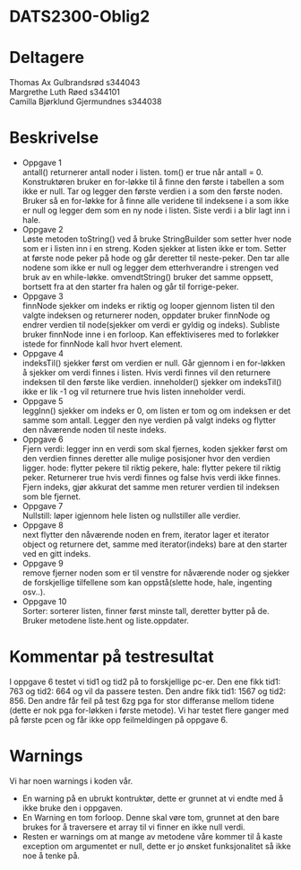# DATS2300-Oblig2
# Deltagere
Thomas Ax Gulbrandsrød s344043\
Margrethe Luth Røed s344101\
Camilla Bjørklund Gjermundnes s344038

# Beskrivelse
- Oppgave 1\
antall() returnerer antall noder i listen. tom()  er true når antall = 0. Konstruktøren bruker en for-løkke til å finne den første i tabellen a som ikke er null. Tar og legger den første verdien i a som den første noden. Bruker så en for-løkke for å finne alle veridene til indeksene i a som ikke er null og legger dem som en ny node i listen. Siste verdi i a blir lagt inn i hale.
- Oppgave 2\
Løste metoden toString() ved å bruke StringBuilder som setter hver node som er i listen inn i en streng. Koden sjekker at listen ikke er tom. Setter at første node peker på hode og går deretter til neste-peker. Den tar alle nodene som ikke er null og legger dem etterhverandre i strengen ved bruk av en while-løkke. omvendtString() bruker det samme oppsett, bortsett fra at den starter fra halen og går til forrige-peker.
- Oppgave 3\
finnNode sjekker om indeks er riktig og looper gjennom listen til den valgte indeksen og returnerer noden, oppdater bruker finnNode og endrer verdien til node(sjekker om verdi er gyldig og indeks). Subliste bruker finnNode inne i en forloop. Kan effektiviseres med to forløkker istede for finnNode kall hvor hvert element.
- Oppgave 4\
indeksTil() sjekker først om verdien er null. Går gjennom i en for-løkken å sjekker om verdi finnes i listen. Hvis verdi finnes vil den returnere indeksen til den første like verdien. inneholder() sjekker om indeksTil() ikke er lik -1 og vil returnere true hvis listen inneholder verdi.
- Oppgave 5\
leggInn() sjekker om indeks er 0, om listen er tom og om indeksen er det samme som antall. Legger den nye verdien på valgt indeks og flytter den nåværende noden til neste indeks. 
- Oppgave 6\
Fjern verdi: legger inn en verdi som skal fjernes, koden sjekker først om den verdien finnes deretter alle mulige posisjoner hvor den verdien ligger. hode: flytter pekere til riktig pekere, hale: flytter pekere til riktig peker. Returnerer true hvis verdi finnes og false hvis verdi ikke finnes. 
Fjern indeks, gjør akkurat det samme men returer verdien til indeksen som ble fjernet. 
- Oppgave 7\
Nullstill: løper igjennom hele listen og nullstiller alle verdier. 
- Oppgave 8\
  next flytter den nåværende noden en frem, iterator lager et iterator object og returnere det, samme med iterator(indeks) bare at den starter ved en gitt indeks.
- Oppgave 9\
  remove fjerner noden som er til venstre for nåværende noder og sjekker de forskjellige tilfellene som kan oppstå(slette hode, hale, ingenting osv..).
- Oppgave 10\
Sorter: sorterer listen, finner først minste tall, deretter bytter på de. Bruker metodene liste.hent og liste.oppdater.

# Kommentar på testresultat
I oppgave 6 testet vi tid1 og tid2 på to forskjellige pc-er. Den ene fikk tid1: 763 og tid2: 664 og vil da passere testen. Den andre fikk tid1: 1567 og tid2: 856. Den andre får feil på test 6zg pga for stor differanse mellom tidene (dette er nok pga for-løkken i første metode). Vi har testet flere ganger med på første pcen og får ikke opp feilmeldingen på oppgave 6. 

# Warnings
Vi har noen warnings i koden vår.
- En warning på en ubrukt kontruktør, dette er grunnet at vi endte med å ikke bruke den i oppgaven.
- En Warning en tom forloop. Denne skal vøre tom, grunnet at den bare brukes for å traversere et array til vi finner en ikke null verdi.
- Resten er warnings om at mange av metodene våre kommer til å kaste exception om argumentet er null, dette er jo ønsket funksjonalitet så ikke noe å tenke på.

